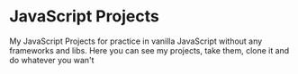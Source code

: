 # JavaScript Projects
My JavaScript Projects for practice in vanilla JavaScript without any frameworks and libs.
Here you can see my projects, take them, clone it and do whatever you wan't
